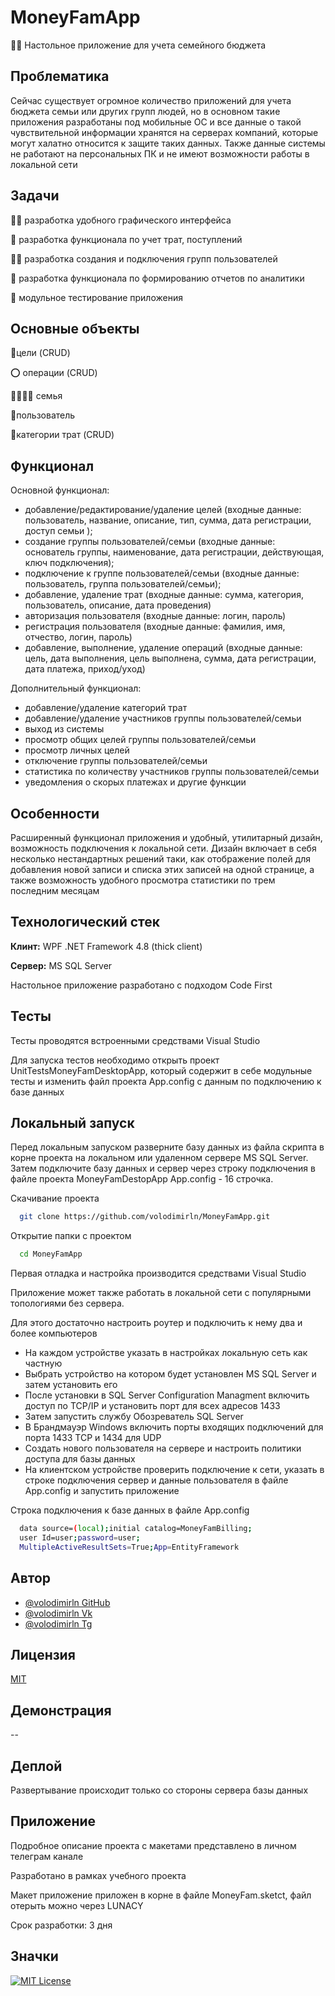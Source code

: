
# MoneyFamApp

👩‍💻 Настольное приложение для учета семейного бюджета


## Проблематика
Сейчас существует огромное количество приложений для учета бюджета семьи или других групп людей, но в основном такие приложения разработаны под мобильные ОС и все данные о такой чувствительной информации хранятся на серверах компаний, которые могут халатно относится к защите таких данных. Также данные системы не работают на персональных ПК и не имеют возможности работы в локальной сети
## Задачи
👩‍💻 разработка удобного графического интерфейса

🧠 разработка функционала по учет трат, поступлений

👯‍♀️ разработка создания и подключения групп пользователей

🤔 разработка функционала по формированию отчетов по аналитики 

💬 модульное тестирование приложения

## Основные объекты

🎯цели (CRUD)

⭕ операции (CRUD)

👨‍👩‍👧‍👦 семья

👤пользователь

🐛категории трат (CRUD)

## Функционал

Основной функционал:
- добавление/редактирование/удаление целей (входные данные: пользователь, название, описание, тип, сумма, дата регистрации, доступ семьи );
- создание группы пользователей/семьи (входные данные:  основатель группы, наименование, дата регистрации, действующая, ключ подключения);
- подключение к группе пользователей/семьи (входные данные: пользователь, группа пользователей/семьи);
- добавление, удаление трат (входные данные: сумма,  категория, пользователь, описание, дата проведения)
- авторизация пользователя (входные данные: логин, пароль)
- регистрация пользователя (входные данные: фамилия, имя, отчество, логин, пароль)
- добавление, выполнение, удаление операций (входные данные: цель, дата выполнения, цель выполнена, сумма, дата регистрации, дата платежа, приход/уход)

Дополнительный функционал:

- добавление/удаление категорий трат
- добавление/удаление участников группы пользователей/семьи
- выход из системы
- просмотр общих целей  группы пользователей/семьи
- просмотр личных целей
- отключение группы пользователей/семьи
- статистика по количеству участников группы пользователей/семьи
- уведомления о скорых платежах
и другие функции
## Особенности

Расширенный функционал приложения и удобный, утилитарный дизайн, возможность подключения к локальной сети. Дизайн включает в себя несколько нестандартных решений таки, как отображение полей для добавления новой записи и списка этих записей на одной странице, а также возможность удобного просмотра статистики по трем последним месяцам
## Технологический стек

**Клинт:**  WPF .NET Framework 4.8 (thick client)

**Сервер:** MS SQL Server

Настольное приложение разработано с подходом Code First

## Тесты

Тесты проводятся встроенными средствами Visual Studio

Для запуска тестов необходимо открыть проект UnitTestsMoneyFamDesktopApp, который содержит в себе модульные тесты и изменить файл проекта App.config с данным по подключению к базе данных


## Локальный запуск

Перед локальным запуском разверните базу данных из файла скрипта в корне проекта на локальном или удаленном сервере MS SQL Server. Затем подключите базу данных и сервер через строку подключения в файле проекта MoneyFamDestopApp App.config - 16 строчка.

Скачивание проекта

```bash
  git clone https://github.com/volodimirln/MoneyFamApp.git
```

Открытие папки с проектом

```bash
  cd MoneyFamApp
```

Первая отладка и настройка производится средствами Visual Studio

Приложение может также работать в локальной сети с популярными топологиями без сервера.

Для этого достаточно настроить роутер и подключить к нему два и более компьютеров
- На каждом устройстве указать в настройках локальную сеть как частную
- Выбрать устройство на котором будет установлен MS SQL Server и затем установить его
- После установки в SQL Server Configuration Managment включить доступ по TCP/IP и установить порт для всех адресов 1433
- Затем запустить службу Обозреватель SQL Server
- В Брандмауэр Windows включить порты входящих подключений для порта 1433 TCP и 1434 для UDP 
- Создать нового пользователя на сервере и настроить политики доступа для базы данных
- На клиентском устройстве проверить подключение к сети, указать в строке подключения сервер и данные пользователя в файле App.config и запустить приложение

Строка подключения к базе данных в файле App.config
```bash
  data source=(local);initial catalog=MoneyFamBilling;
  user Id=user;password=user;
  MultipleActiveResultSets=True;App=EntityFramework
```
## Автор

- [@volodimirln GitHub](https://github.com/volodimirln)
- [@volodimirln Vk](https://vk.com/volodimirln)
- [@volodimirln Tg](https://t.me/volodimirln)


## Лицензия

[MIT](https://choosealicense.com/licenses/mit/)


## Демонстрация

--


## Деплой

 Развертывание происходит только со стороны сервера базы данных


## Приложение

Подробное описание проекта с макетами представлено в личном телеграм канале

Разработано в рамках учебного проекта

Макет приложение приложен в корне в файле MoneyFam.sketct, файл отерыть можно через LUNACY

Срок разработки: 3 дня

## Значки


[![MIT License](https://img.shields.io/badge/License-MIT-green.svg)](https://choosealicense.com/licenses/mit/)





